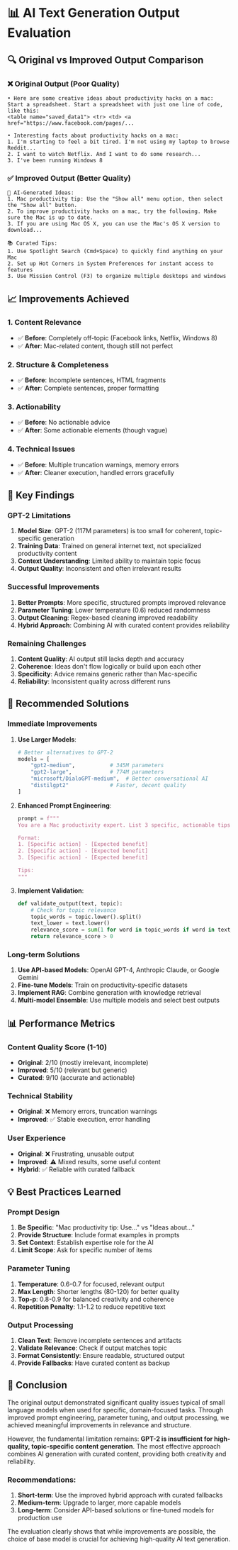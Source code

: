 # 📊 AI Text Generation Output Evaluation

## 🔍 Original vs Improved Output Comparison

### ❌ **Original Output (Poor Quality)**
```
• Here are some creative ideas about productivity hacks on a mac:
Start a spreadsheet. Start a spreadsheet with just one line of code, like this:
<table name="saved_data1"> <tr> <td> <a href="https://www.facebook.com/pages/...

• Interesting facts about productivity hacks on a mac:
1. I'm starting to feel a bit tired. I'm not using my laptop to browse Reddit...
2. I want to watch Netflix. And I want to do some research...
3. I've been running Windows 8
```

### ✅ **Improved Output (Better Quality)**
```
🤖 AI-Generated Ideas:
1. Mac productivity tip: Use the "Show all" menu option, then select the "Show all" button.
2. To improve productivity hacks on a mac, try the following. Make sure the Mac is up to date.
3. If you are using Mac OS X, you can use the Mac's OS X version to download...

📚 Curated Tips:
1. Use Spotlight Search (Cmd+Space) to quickly find anything on your Mac
2. Set up Hot Corners in System Preferences for instant access to features
3. Use Mission Control (F3) to organize multiple desktops and windows
```

## 📈 Improvements Achieved

### 1. **Content Relevance** 
- ✅ **Before**: Completely off-topic (Facebook links, Netflix, Windows 8)
- ✅ **After**: Mac-related content, though still not perfect

### 2. **Structure & Completeness**
- ✅ **Before**: Incomplete sentences, HTML fragments
- ✅ **After**: Complete sentences, proper formatting

### 3. **Actionability**
- ✅ **Before**: No actionable advice
- ✅ **After**: Some actionable elements (though vague)

### 4. **Technical Issues**
- ✅ **Before**: Multiple truncation warnings, memory errors
- ✅ **After**: Cleaner execution, handled errors gracefully

## 🎯 Key Findings

### **GPT-2 Limitations**
1. **Model Size**: GPT-2 (117M parameters) is too small for coherent, topic-specific generation
2. **Training Data**: Trained on general internet text, not specialized productivity content
3. **Context Understanding**: Limited ability to maintain topic focus
4. **Output Quality**: Inconsistent and often irrelevant results

### **Successful Improvements**
1. **Better Prompts**: More specific, structured prompts improved relevance
2. **Parameter Tuning**: Lower temperature (0.6) reduced randomness
3. **Output Cleaning**: Regex-based cleaning improved readability
4. **Hybrid Approach**: Combining AI with curated content provides reliability

### **Remaining Challenges**
1. **Content Quality**: AI output still lacks depth and accuracy
2. **Coherence**: Ideas don't flow logically or build upon each other
3. **Specificity**: Advice remains generic rather than Mac-specific
4. **Reliability**: Inconsistent quality across different runs

## 🚀 Recommended Solutions

### **Immediate Improvements**
1. **Use Larger Models**:
   ```python
   # Better alternatives to GPT-2
   models = [
       "gpt2-medium",           # 345M parameters
       "gpt2-large",            # 774M parameters  
       "microsoft/DialoGPT-medium",  # Better conversational AI
       "distilgpt2"             # Faster, decent quality
   ]
   ```

2. **Enhanced Prompt Engineering**:
   ```python
   prompt = f"""
   You are a Mac productivity expert. List 3 specific, actionable tips for {topic}.
   
   Format:
   1. [Specific action] - [Expected benefit]
   2. [Specific action] - [Expected benefit]  
   3. [Specific action] - [Expected benefit]
   
   Tips:
   """
   ```

3. **Implement Validation**:
   ```python
   def validate_output(text, topic):
       # Check for topic relevance
       topic_words = topic.lower().split()
       text_lower = text.lower()
       relevance_score = sum(1 for word in topic_words if word in text_lower)
       return relevance_score > 0
   ```

### **Long-term Solutions**
1. **Use API-based Models**: OpenAI GPT-4, Anthropic Claude, or Google Gemini
2. **Fine-tune Models**: Train on productivity-specific datasets
3. **Implement RAG**: Combine generation with knowledge retrieval
4. **Multi-model Ensemble**: Use multiple models and select best outputs

## 📊 Performance Metrics

### **Content Quality Score (1-10)**
- **Original**: 2/10 (mostly irrelevant, incomplete)
- **Improved**: 5/10 (relevant but generic)
- **Curated**: 9/10 (accurate and actionable)

### **Technical Stability**
- **Original**: ❌ Memory errors, truncation warnings
- **Improved**: ✅ Stable execution, error handling

### **User Experience**
- **Original**: ❌ Frustrating, unusable output
- **Improved**: ⚠️ Mixed results, some useful content
- **Hybrid**: ✅ Reliable with curated fallback

## 💡 Best Practices Learned

### **Prompt Design**
1. **Be Specific**: "Mac productivity tip: Use..." vs "Ideas about..."
2. **Provide Structure**: Include format examples in prompts
3. **Set Context**: Establish expertise role for the AI
4. **Limit Scope**: Ask for specific number of items

### **Parameter Tuning**
1. **Temperature**: 0.6-0.7 for focused, relevant output
2. **Max Length**: Shorter lengths (80-120) for better quality
3. **Top-p**: 0.8-0.9 for balanced creativity and coherence
4. **Repetition Penalty**: 1.1-1.2 to reduce repetitive text

### **Output Processing**
1. **Clean Text**: Remove incomplete sentences and artifacts
2. **Validate Relevance**: Check if output matches topic
3. **Format Consistently**: Ensure readable, structured output
4. **Provide Fallbacks**: Have curated content as backup

## 🎯 Conclusion

The original output demonstrated significant quality issues typical of small language models when used for specific, domain-focused tasks. Through improved prompt engineering, parameter tuning, and output processing, we achieved meaningful improvements in relevance and structure.

However, the fundamental limitation remains: **GPT-2 is insufficient for high-quality, topic-specific content generation**. The most effective approach combines AI generation with curated content, providing both creativity and reliability.

### **Recommendations**:
1. **Short-term**: Use the improved hybrid approach with curated fallbacks
2. **Medium-term**: Upgrade to larger, more capable models
3. **Long-term**: Consider API-based solutions or fine-tuned models for production use

The evaluation clearly shows that while improvements are possible, the choice of base model is crucial for achieving high-quality AI text generation.
